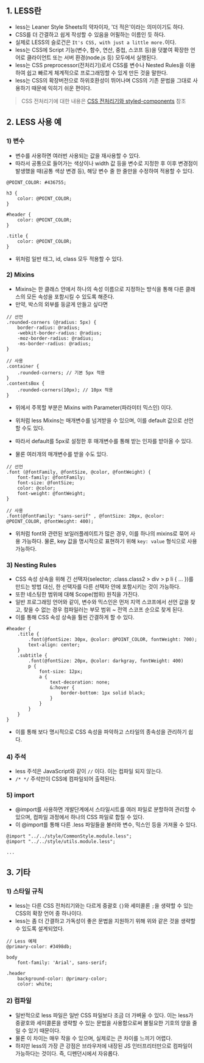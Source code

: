 ## 1. LESS란
- less는 Leaner Style Sheets의 약자이자, '더 적은'이라는 의미이기도 하다.
- CSS를 더 간결하고 쉽게 작성할 수 있음을 어필하는 이름인 듯 하다.
- 실제로 LESS의 슬로건은 `It's CSS, with just a little more.`이다.
- less는 CSS에 Script 기능(변수, 함수, 연산, 중첩, 스코프 등)을 덧붙여 확장한 언어로 클라이언트 또는 서버 환경(node.js 등) 모두에서 실행된다.
- less는 CSS preprocessor(전처리기)로서 CSS를 변수나 Nested Rules을 이용하여 쉽고 빠르게 체계적으로 프로그래밍할 수 있게 만든 것을 말한다.
- less는 CSS의 확장버전으로 하위호환성이 뛰어나며 CSS의 기존 문법을 그대로 사용하기 때문에 익히기 쉬운 편이다.

> CSS 전처리기에 대한 내용은 [CSS 전처리기와 styled-components](./CSS_전처리기와_styled-components.md) 참조

## 2. LESS 사용 예
### 1) 변수
- 변수를 사용하면 여러번 사용되는 값을 재사용할 수 있다.
- 따라서 공통으로 들어가는 색상이나 width 값 등을 변수로 지정한 후 이후 변경점이 발생했을 때(공통 색상 변경 등), 해당 변수 줄 한 줄만을 수정하여 적용할 수 있다.
```less
@POINT_COLOR: #436755;

h3 {
	color: @POINT_COLOR;
}

#header {
	color: @POINT_COLOR;
}

.title {
	color: @POINT_COLOR;
}
```

- 위처럼 일반 태그, id, class 모두 적용할 수 있다.

### 2) Mixins
- Mixins는 한 클래스 안에서 하나의 속성 이름으로 지정하는 방식을 통해 다른 클래스의 모든 속성을 포함시킬 수 있도록 해준다.
- 만약, 박스의 외부를 둥글게 만들고 싶다면
```less
// 선언
.rounded-corners (@radius: 5px) {
	border-radius: @radius;
	-webkit-border-radius: @radius;
	-moz-border-radius: @radius;
	-ms-border-radius: @radius;
}

// 사용
.container {
	.rounded-corners; // 기본 5px 적용
}
.contentsBox {
	.rounded-corners(10px); // 10px 적용
}

```
- 위에서 주목할 부분은 Mixins with Parameter(파라미터 믹스인) 이다.
- 위처럼 less Mixins는 매개변수를 넘겨받을 수 있으며, 이를 default 값으로 선언할 수도 있다.
- 따라서 default를 5px로 설정한 후 매개변수를 통해 받는 인자를 받아올 수 있다.

- 물론 여러개의 매개변수를 받을 수도 있다.
```less
// 선언
.font (@fontFamily, @fontSize, @color, @fontWeight) {
	font-family: @fontFamily;
	font-size: @fontSize;
	color: @color;
	font-weight: @fontWeight;
}

// 사용
.font(@fontFamily: "sans-serif" , @fontSize: 20px, @color: @POINT_COLOR, @fontWeight: 400);
```
- 위처럼 font와 관련된 보일러플레이트가 많은 경우, 이를 하나의 mixins로 묶어 사용 가능하다. 물론, key 값을 명시적으로 표현하기 위해 `key: value` 형식으로 사용 가능하다.

### 3) Nesting Rules
- CSS 속성 상속을 위해 긴 선택자(selector; .class.class2 > div > p li { ... })를 만드는 방법 대신, 한 선택자를 다른 선택자 안에 포함시키는 것이 가능하다.
- 또한 네스팅한 범위에 대해 Scope(범위) 원칙을 가진다.
- 일반 프로그래밍 언어와 같이, 변수와 믹스인은 먼저 지역 스코프에서 선언 값을 찾고, 찾을 수 없는 경우 컴파일러는 부모 범위 ~ 전역 스코프 순으로 찾게 된다.
- 이를 통해 CSS 속성 상속을 훨씬 간결하게 할 수 있다.
```less
#header {
	.title {
		.font(@fontSize: 30px, @color: @POINT_COLOR, fontWeight: 700);
		text-align: center;
	}
	.subtitle {
		.font(@fontSize: 20px, @color: darkgray, fontWeight: 400)
		p {
			font-size: 12px;
			a {
				text-decoration: none;
				&:hover {
					border-bottom: 1px solid black;
				}
			}
		}
	}
}
```
- 이를 통해 보다 명시적으로 CSS 속성을 파악하고 스타일의 종속성을 관리하기 쉽다.

### 4) 주석
- less 주석은 JavaScript와 같이 `//` 이다. 이는 컴파일 되지 않는다.
- `/* */` 주석만이 CSS에 컴파일되어 출력된다.

### 5) import
- @import를 사용하면 개발단계에서 스타일시트를 여러 파일로 분할하여 관리할 수 있으며, 컴파일 과정에서 하나의 CSS 파일로 합칠 수 있다.
- 이 @import를 통해 다른 .less 파일들을 불러와 변수, 믹스인 등을 가져올 수 있다.
```less
@import "../../style/CommonStyle.module.less";
@import "../../style/utils.module.less";

...
```


## 3. 기타
### 1) 스타일 규칙
- less는 다른 CSS 전처리기와는 다르게 중괄호 `{}`와 세미콜론 `;`을 생략할 수 있는 CSS의 확장 언어 중 하나이다.
- less는 좀 더 간결하고 가독성이 좋은 문법을 지원하기 위해 위와 같은 것을 생략할 수 있도록 설계되었다.
```less
// Less 예제
@primary-color: #3498db;

body
	font-family: 'Arial', sans-serif;

.header
	background-color: @primary-color;
	color: white;
```

### 2) 컴파일
- 일반적으로 less 파일은 일반 CSS 파일보다 조금 더 가벼울 수 있다. 이는 less가 중괄호와 세미콜론을 생략할 수 있는 문법을 사용함으로써 불필요한 기호의 양을 줄일 수 있기 때문이다.
- 물론 이 차이는 매우 작을 수 있으며, 실제로는 큰 차이를 느끼기 어렵다.
- 하지만 less의 가장 큰 강점은 브라우저에 내장된 JS 인터프리터만으로 컴파일이 가능하다는 것이다. 즉, 디펜던시에서 자유롭다.
